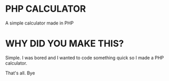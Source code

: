 # PHP CALCULATOR 

A simple calculator made in PHP

# WHY DID YOU MAKE THIS?

Simple. I was bored and I wanted to code something quick so I made a PHP calculator.

That's all. Bye
